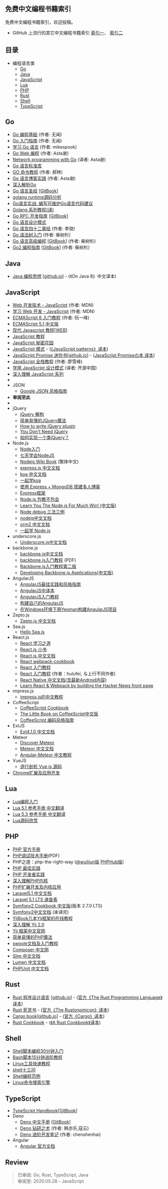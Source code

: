 免费中文编程书籍索引
------
免费中文编程书籍索引，欢迎投稿。

- GitHub 上流行的其它中文编程书籍索引  [索引一](https://github.com/vhf/free-programming-books/blob/master/free-programming-books-zh.md)、 [索引二](https://github.com/justjavac/free-programming-books-zh_CN/blob/master/README.md)

## 目录
* 编程语言类
  * [Go](#go)
  * [Java](#java)
  * [JavaScript](#javascript)
  * [Lua](#lua)
  * [PHP](#php)
  * [Rust](#rust)
  * [Shell](#shell)
  * [TypeScript](#typescript)

## Go

* [Go 编程基础](https://github.com/Unknwon/go-fundamental-programming) (作者: 无闻)
* [Go 入门指南](https://github.com/Unknwon/the-way-to-go_ZH_CN) (作者: 无闻)
* [学习 Go 语言](https://github.com/mikespook/Learning-Go-zh-cn) (作者: mikespook)
* [Go Web 编程](https://github.com/astaxie/build-web-application-with-golang/blob/master/zh/preface.md) (作者: Asta谢)
* [Network programming with Go](https://github.com/astaxie/NPWG_zh) (译者: Asta谢)
* [Go 语言标准库](https://github.com/polaris1119/The-Golang-Standard-Library-by-Example)
* [GO 命令教程](https://github.com/hyper-carrot/go_command_tutorial) (作者: 郝林)
* [Go 语言博客实践](https://github.com/achun/Go-Blog-In-Action) (作者: Asta谢)
* [深入解析Go](https://github.com/tiancaiamao/go-internals)
* [Go 语言圣经](https://github.com/golang-china/gopl-zh) [[GitBook](https://books.studygolang.com/gopl-zh/)]
* [golang runtime源码分析](https://github.com/sheepbao/golang_runtime_reading)
* [Go语言实战: 编写可维护Go语言代码建议](https://github.com/llitfkitfk/go-best-practice)
* [Golang 系列教程(译)](https://github.com/Tinywan/golang-tutorial)   
* [Go RPC 开发指南](https://github.com/smallnest/go-rpc-programming-guide) [[GitBook](https://smallnest.gitbooks.io/go-rpc-programming-guide/)]   
* [Go 语言设计模式](https://github.com/senghoo/golang-design-pattern)   
* [Go 语言四十二章经](https://github.com/ffhelicopter/Go42) (作者: 李骁)
* [Go 语法树入门](https://github.com/chai2010/go-ast-book) (作者: 柴树杉)
* [Go 语言高级编程](https://github.com/chai2010/advanced-go-programming-book) [[GitBook](https://chai2010.gitbooks.io/advanced-go-programming-book/content/)] (作者: 柴树杉)
* [Go2 编程指南](https://github.com/chai2010/go2-book) [[GitBook](https://chai2010.cn/go2-book/)] (作者: 柴树杉)   

## Java

* [Java 编程思想](https://github.com/LingCoder/OnJava8) [[github.io](https://lingcoder.github.io/OnJava8/)] - (《On Java 8》中文译本)   

## JavaScript

* [Web 开发技术 - JavaScript](https://developer.mozilla.org/zh-CN/docs/Web/JavaScript) (作者: MDN)
* [学习 Web 开发 - JavaScript](https://developer.mozilla.org/zh-CN/docs/Learn/JavaScript) (作者: MDN)
* [ECMAScript 6 入门教程](http://es6.ruanyifeng.com/) (作者: 阮一峰)
* [ECMAScript 5.1 中文版](http://yanhaijing.com/es5)
* [现代 Javascript 教程](https://github.com/javascript-tutorial/zh.javascript.info)[[WEB](https://zh.javascript.info/)]
* [JavaScript 教程](https://wangdoc.com/javascript/)
* [JavaScript 秘密花园](http://bonsaiden.github.io/JavaScript-Garden/zh/)
* [JavaScript 模式](https://github.com/jayli/javascript-patterns) - ([《JavaScript patterns》译本](https://github.com/no-particular/javascript-patterns))
* [JavaScript Promise 迷你书](http://liubin.github.io/promises-book/)[[github.io](http://liubin.github.io/promises-book/)] - ([JavaScript Promiseの本 译本](https://github.com/azu/promises-book))
* [JavaScript 全栈教程](https://www.liaoxuefeng.com/wiki/1022910821149312) (作者: 廖雪峰)
* [学用 JavaScript 设计模式](http://www.oschina.net/translate/learning-javascript-design-patterns) (译者: 开源中国)
* [深入理解 JavaScript 系列](http://www.cnblogs.com/TomXu/archive/2011/12/15/2288411.html)
*
* JSON
    * [Google JSON 风格指南](https://github.com/darcyliu/google-styleguide/blob/master/JSONStyleGuide.md)
* **审阅至此**
*
* jQuery
    * [jQuery 解构](http://www.cn-cuckoo.com/deconstructed/jquery.html)
    * [简单易懂的JQuery魔法](http://www.nowamagic.net/librarys/books/contents/jquery)
    * [How to write jQuery plugin](http://i5ting.github.io/How-to-write-jQuery-plugin/build/jquery.plugin.html)
    * [You Don't Need jQuery](https://github.com/oneuijs/You-Dont-Need-jQuery/blob/master/README.zh-CN.md)
    * [如何实现一个类jQuery？](https://github.com/MeCKodo/forchange)
* Node.js
    * [Node入门](http://www.nodebeginner.org/index-zh-cn.html)
    * [七天学会NodeJS](http://nqdeng.github.io/7-days-nodejs/)
    * [Nodejs Wiki Book](https://github.com/nodejs-tw/nodejs-wiki-book) (繁体中文)
    * [express.js 中文文档](http://expressjs.jser.us/)
    * [koa 中文文档](https://github.com/guo-yu/koa-guide)
    * [一起学koa](http://base-n.github.io/koa-generator-examples/)
    * [使用 Express + MongoDB 搭建多人博客](https://github.com/nswbmw/N-blog)
    * [Express框架](http://javascript.ruanyifeng.com/nodejs/express.html)
    * [Node.js 包教不包会](https://github.com/alsotang/node-lessons)
    * [Learn You The Node.js For Much Win! (中文版)](https://www.npmjs.com/package/learnyounode-zh-cn)
    * [Node debug 三法三例](http://i5ting.github.io/node-debug-tutorial/)
    * [nodejs中文文档](https://www.gitbook.com/book/0532/nodejs/details)
    * [orm2 中文文档](https://github.com/wizardforcel/orm2-doc-zh-cn)
    * [一起学 Node.js](https://github.com/nswbmw/N-blog)
* underscore.js
    * [Underscore.js中文文档](http://learningcn.com/underscore/)
* backbone.js
    * [backbone.js中文文档](http://www.css88.com/doc/backbone/)
    * [backbone.js入门教程](http://www.the5fire.com/backbone-js-tutorials-pdf-download.html) (PDF)
    * [Backbone.js入门教程第二版](https://github.com/the5fire/backbonejs-learning-note)
    * [Developing Backbone.js Applications(中文版)](http://feliving.github.io/developing-backbone-applications/)
* AngularJS
    * [AngularJS最佳实践和风格指南](https://github.com/mgechev/angularjs-style-guide/blob/master/README-zh-cn.md)
    * [AngularJS中译本](https://github.com/peiransun/angularjs-cn)
    * [AngularJS入门教程](https://github.com/zensh/AngularjsTutorial_cn)
    * [构建自己的AngularJS](https://github.com/xufei/Make-Your-Own-AngularJS/blob/master/01.md)
    * [在Windows环境下用Yeoman构建AngularJS项目](http://www.waylau.com/build-angularjs-app-with-yeoman-in-windows/)
* Zepto.js
    * [Zepto.js 中文文档](http://mweb.baidu.com/zeptoapi/)
* Sea.js
    * [Hello Sea.js](http://island205.com/HelloSea.js/)
* React.js
    * [React 学习之道](https://github.com/the-road-to-learn-react/the-road-to-learn-react-chinese)
    * [React.js 小书](https://github.com/huzidaha/react-naive-book)
    * [React.js 中文文档](https://doc.react-china.org/)
    * [React webpack-cookbook](https://github.com/fakefish/react-webpack-cookbook)
    * [React 入门教程](http://fraserxu.me/intro-to-react/)
    * [React 入门教程](https://hulufei.gitbooks.io/react-tutorial/content/) (作者：hulufei, 与上行不同作者)
    * [React Native 中文文档(含最新Android内容)](http://wiki.jikexueyuan.com/project/react-native/)
    * [Learn React & Webpack by building the Hacker News front page](https://github.com/theJian/build-a-hn-front-page)
* impress.js
    * [impress.js的中文教程](https://github.com/kokdemo/impress.js-tutorial-in-Chinese)
* CoffeeScript
    * [CoffeeScript Cookbook](http://island205.com/coffeescript-cookbook.github.com/)
    * [The Little Book on CoffeeScript中文版](http://island205.com/tlboc/)
    * [CoffeeScript 编码风格指南](https://github.com/geekplux/coffeescript-style-guide)
* ExtJS
    * [Ext4.1.0 中文文档](http://extjs-doc-cn.github.io/ext4api/)
* Meteor
    * [Discover Meteor](http://zh.discovermeteor.com/)
    * [Meteor 中文文档](http://docs.meteorhub.org/#/basic/)
    * [Angular-Meteor 中文教程](http://angular.meteorhub.org/)
* VueJS
    * [逐行剖析 Vue.js 源码](https://nlrx-wjc.github.io/Learn-Vue-Source-Code/)
* [Chrome扩展及应用开发](http://www.ituring.com.cn/minibook/950)

## Lua

* [Lua编程入门](https://github.com/andycai/luaprimer)
* [Lua 5.1 参考手册 中文翻译](http://www.codingnow.com/2000/download/lua_manual.html)
* [Lua 5.3 参考手册 中文翻译](http://cloudwu.github.io/lua53doc/)
* [Lua源码欣赏](http://www.codingnow.com/temp/readinglua.pdf)

## PHP

* [PHP 官方手册](http://php.net/manual/zh/)
* [PHP调试技术手册](http://www.laruence.com/2010/06/21/1608.html)(PDF)
* PHP之道：php-the-right-way ([@wulijun版](http://wulijun.github.io/php-the-right-way/) [PHPHub版](http://laravel-china.github.io/php-the-right-way/))
* [PHP 最佳实践](https://github.com/justjavac/PHP-Best-Practices-zh_CN)
* [PHP 开发者实践](https://ryancao.gitbooks.io/php-developer-prepares/content/)
* [深入理解PHP内核](https://github.com/reeze/tipi)
* [PHP扩展开发及内核应用](http://www.walu.cc/phpbook/)
* [Laravel5.1 中文文档](http://laravel-china.org/docs/5.1)
* [Laravel 5.1 LTS 速查表](https://cs.phphub.org/)
* [Symfony2 Cookbook 中文版](http://wiki.jikexueyuan.com/project/symfony-cookbook/)(版本 2.7.0 LTS)
* [Symfony2中文文档](http://symfony-docs-chs.readthedocs.org/en/latest/) (未译完)
* [YiiBook几本Yii框架的在线教程](http://yiibook.com//doc)
* [深入理解 Yii 2.0](http://www.digpage.com/)
* [Yii 框架中文官网](http://www.yiichina.com/)
* [简单易懂的PHP魔法](http://www.nowamagic.net/librarys/books/contents/php)
* [swoole文档及入门教程](https://github.com/LinkedDestiny/swoole-doc)
* [Composer 中文网](http://www.phpcomposer.com)
* [Slim 中文文档](http://ww1.minimee.org/php/slim)
* [Lumen 中文文档](http://lumen.laravel-china.org/)
* [PHPUnit 中文文档](https://phpunit.de/manual/current/zh_cn/installation.html)

## Rust
* [Rust 程序设计语言](https://github.com/KaiserY/trpl-zh-cn) [[github.io](https://kaisery.github.io/trpl-zh-cn/)] - ([官方《The Rust Programming Language》译本](https://github.com/rust-lang/book))
* [Rust 死灵书](https://github.com/tjxing/rustonomicon_zh-CN) - ([官方《The Rustonomicon》译本](https://github.com/rust-lang/nomicon))
* [Cargo book](https://github.com/chinanf-boy/cargo-book-zh)[[github.io](http://llever.com/cargo-book-zh/)] - ([官方《Cargo》译本](https://github.com/rust-lang/cargo))
* [Rust Cookbook](https://github.com/chinanf-boy/rust-cookbook-zh) - ([《A Rust Cookbook》译本](https://github.com/rust-lang-nursery/rust-cookbook))

## Shell

* [Shell脚本编程30分钟入门](https://github.com/qinjx/30min_guides/blob/master/shell.md)
* [Bash脚本15分钟进阶教程](http://blog.sae.sina.com.cn/archives/3606)
* [Linux工具快速教程](https://github.com/me115/linuxtools_rst)
* [shell十三问](https://github.com/wzb56/13_questions_of_shell)
* [Shell编程范例](https://www.gitbook.com/book/tinylab/shellbook/details)
* [Linux命令搜索引擎](https://wangchujiang.com/linux-command/)

## TypeScript

* [TypeScript Handbook](https://github.com/zhongsp/TypeScript)[[GitBook](https://zhongsp.gitbooks.io/typescript-handbook/content/)]
* Deno
    * [Deno 中文手册](https://github.com/Nugine/deno-manual-cn) [[GitBook](https://nugine.github.io/deno-manual-cn/)]
    * [Deno 钻研之术](https://github.com/hylerrix/deno-tutorial) (作者: 韩亦乐,寇云)
    * [Deno 进阶开发笔记](https://github.com/chenshenhai/deno_note) (作者: chenshenhai)
* Angular
  * [Angular 官方文档](https://angular.cn/docs)
    
    
## Review
> 已审阅: Go, Rust, TypeScript, Java     
> 审阅至: 2020.05.28 - JavaScript